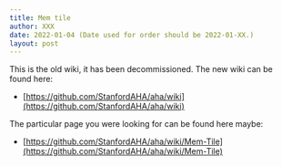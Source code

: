 ```yaml
---
title: Mem tile
author: XXX
date: 2022-01-04 (Date used for order should be 2022-01-XX.)
layout: post
---
```


  
This is the old wiki, it has been decommissioned. The new wiki can be found here:
* [https://github.com/StanfordAHA/aha/wiki](https://github.com/StanfordAHA/aha/wiki)

The particular page you were looking for can be found here maybe:
* [https://github.com/StanfordAHA/aha/wiki/Mem-Tile](https://github.com/StanfordAHA/aha/wiki/Mem-Tile)

